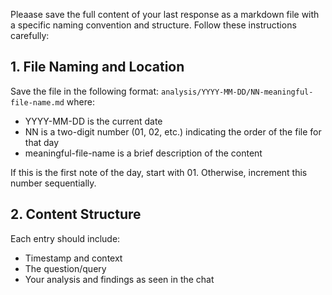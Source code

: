 Pleaase save the full content of your last response as a markdown file with a specific naming convention and structure. Follow these instructions carefully:

## 1. File Naming and Location

Save the file in the following format: `analysis/YYYY-MM-DD/NN-meaningful-file-name.md` where:

- YYYY-MM-DD is the current date
- NN is a two-digit number (01, 02, etc.) indicating the order of the file for that day
- meaningful-file-name is a brief description of the content

If this is the first note of the day, start with 01. Otherwise, increment this number sequentially.

## 2. Content Structure

Each entry should include:

- Timestamp and context
- The question/query
- Your analysis and findings as seen in the chat
